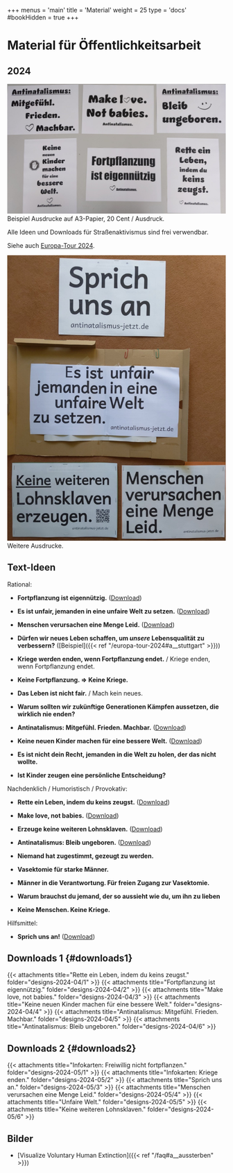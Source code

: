 +++
menus = 'main'
title = 'Material'
weight = 25
type = 'docs'
#bookHidden = true
+++

# Material für Öffentlichkeitsarbeit

## 2024

![](images/IMG_20240430_123049-Antinat-Ausdrucke-crop.jpg)
Beispiel Ausdrucke auf A3-Papier, 20 Cent / Ausdruck.

Alle Ideen und Downloads für Straßenaktivismus sind frei verwendbar.

Siehe auch [Europa-Tour 2024](../europa-tour-2024).


![](images/Antinat-Designs-2024-05-Overview.jpg)
Weitere Ausdrucke.


## Text-Ideen

Rational:

* **Fortpflanzung ist eigennützig.** ([Download](#downloads1))

* **Es ist unfair, jemanden in eine unfaire Welt zu setzen.** ([Download](#downloads2))

* **Menschen verursachen eine Menge Leid.** ([Download](#downloads2))

* **Dürfen wir neues Leben schaffen, um _unsere_ Lebensqualität zu verbessern?** ([Beispiel]({{< ref "/europa-tour-2024#a__stuttgart" >}}))

* **Kriege werden enden, wenn Fortpflanzung endet.** / Kriege enden, wenn Fortpflanzung endet.

* **Keine Fortpflanzung. => Keine Kriege.**

* **Das Leben ist nicht fair.** / Mach kein neues.

* **Warum sollten wir zukünftige Generationen Kämpfen aussetzen, die wirklich nie enden?**

* **Antinatalismus: Mitgefühl. Frieden. Machbar.** ([Download](#downloads1))

* **Keine neuen Kinder machen für eine bessere Welt.** ([Download](#downloads1))

* **Es ist nicht dein Recht, jemanden in die Welt zu holen, der das nicht wollte.**

* **Ist Kinder zeugen eine persönliche Entscheidung?**


Nachdenklich / Humoristisch / Provokativ:

* **Rette ein Leben, indem du keins zeugst.** ([Download](#downloads1))

* **Make love, not babies.** ([Download](#downloads1))

* **Erzeuge keine weiteren Lohnsklaven.** ([Download](#downloads2))

* **Antinatalismus: Bleib ungeboren.** ([Download](#downloads1))

* **Niemand hat zugestimmt, gezeugt zu werden.**

* **Vasektomie für starke Männer.**

* **Männer in die Verantwortung. Für freien Zugang zur Vasektomie.**

* **Warum brauchst du jemand, der so aussieht wie du, um ihn zu lieben**

* **Keine Menschen. Keine Kriege.**


Hilfsmittel:

* **Sprich uns an!** ([Download](#downloads2))


## Downloads 1 {#downloads1}

{{< attachments title="Rette ein Leben, indem du keins zeugst."             folder="designs-2024-04/1" >}}
{{< attachments title="Fortpflanzung ist eigennützig."                      folder="designs-2024-04/2" >}}
{{< attachments title="Make love, not babies."                              folder="designs-2024-04/3" >}}
{{< attachments title="Keine neuen Kinder machen für eine bessere Welt."    folder="designs-2024-04/4" >}}
{{< attachments title="Antinatalismus: Mitgefühl. Frieden. Machbar."        folder="designs-2024-04/5" >}}
{{< attachments title="Antinatalismus: Bleib ungeboren."                    folder="designs-2024-04/6" >}}


## Downloads 2 {#downloads2}

{{< attachments title="Infokarten: Freiwillig nicht fortpflanzen."  folder="designs-2024-05/1" >}}
{{< attachments title="Infokarten: Kriege enden."                   folder="designs-2024-05/2" >}}
{{< attachments title="Sprich uns an."                              folder="designs-2024-05/3" >}}
{{< attachments title="Menschen verursachen eine Menge Leid."       folder="designs-2024-05/4" >}}
{{< attachments title="Unfaire Welt."                               folder="designs-2024-05/5" >}}
{{< attachments title="Keine weiteren Lohnsklaven."                 folder="designs-2024-05/6" >}}


## Bilder

* [Visualize Voluntary Human Extinction]({{< ref "/faq#a__aussterben" >}})
